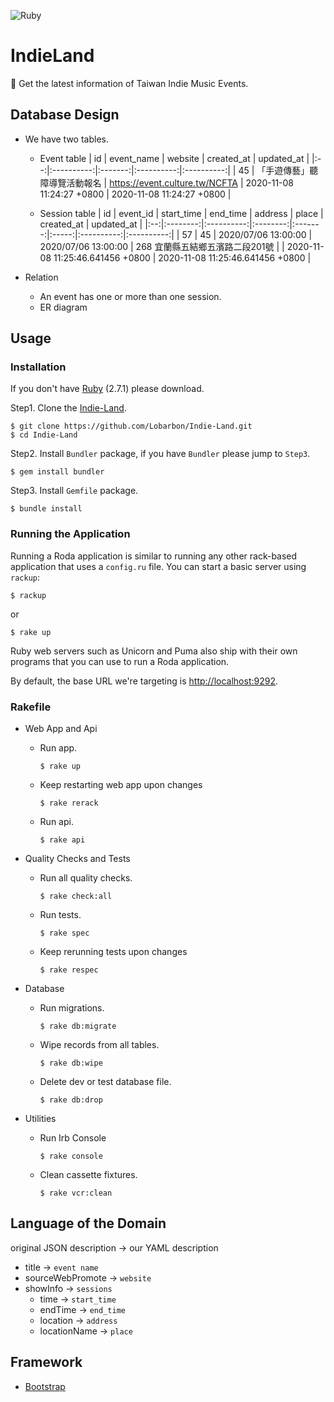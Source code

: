 ![Ruby](https://github.com/Lobarbon/Indie-Land/workflows/Ruby/badge.svg?branch=master)
# IndieLand
🍺 Get the latest information of Taiwan Indie Music Events.

## Database Design
- We have two tables.
    - Event table
        | id | event_name | website | created_at | updated_at |
        |:--:|:----------:|:-------:|:----------:|:----------:|
        | 45 | 「手遊傳藝」聽障導覽活動報名 | https://event.culture.tw/NCFTA | 2020-11-08 11:24:27 +0800 | 2020-11-08 11:24:27 +0800 |

    - Session table
        | id | event_id | start_time | end_time | address | place | created_at | updated_at |
        |:--:|:--------:|:----------:|:--------:|:-------:|:-----:|:----------:|:----------:|
        | 57 | 45 | 2020/07/06 13:00:00 | 2020/07/06 13:00:00 | 268  宜蘭縣五結鄉五濱路二段201號 | | 2020-11-08 11:25:46.641456 +0800 | 2020-11-08 11:25:46.641456 +0800 |

- Relation
    - An event has one or more than one session.
    - ER diagram

## Usage
### Installation
If you don't have [Ruby] (2.7.1) please download.

Step1. Clone the [Indie-Land].
```bash=
$ git clone https://github.com/Lobarbon/Indie-Land.git
$ cd Indie-Land
```

Step2. Install ``Bundler`` package, if you have ``Bundler`` please jump to ``Step3``.
```bash=
$ gem install bundler
```

Step3. Install ``Gemfile`` package.
```bash=
$ bundle install
```
### Running the Application
Running a Roda application is similar to running any other rack-based application that uses a ``config.ru`` file. You can start a basic server using ``rackup``:
```bash=
$ rackup
```
or
```bash=
$ rake up
```
Ruby web servers such as Unicorn and Puma also ship with their own programs that you can use to run a Roda application.

By default, the base URL we're targeting is [http://localhost:9292].

### Rakefile
- Web App and Api
    - Run app.
        ```bash=
        $ rake up
        ```
    - Keep restarting web app upon changes
        ```bash=
        $ rake rerack
        ```
    - Run api.
        ```bash=
        $ rake api
        ```

- Quality Checks and Tests
    - Run all quality checks.
        ```bash=
        $ rake check:all
        ```
    - Run tests.
        ```bash=
        $ rake spec
        ```
    - Keep rerunning tests upon changes
        ```bash=
        $ rake respec
        ```

- Database
    - Run migrations.
        ```bash=
        $ rake db:migrate
        ```
    - Wipe records from all tables.
        ```bash=
        $ rake db:wipe
        ```
    - Delete dev or test database file.
        ```bash=
        $ rake db:drop
        ```

- Utilities
    - Run Irb Console
        ```bash=
        $ rake console
        ```
    - Clean cassette fixtures.
        ```bash=
        $ rake vcr:clean
        ```

## Language of the Domain
original JSON description -> our YAML description
- title -> `event name`
- sourceWebPromote -> `website`
- showInfo -> `sessions`
    - time -> `start_time`
    - endTime -> `end_time`
    - location -> `address`
    - locationName -> `place`

## Framework
- [Bootstrap]

[Ruby]: https://www.ruby-lang.org/en/
[Bootstrap]: https://getbootstrap.com/
[http://localhost:9292]: http://localhost:9292
[Indie-Land]: https://github.com/Lobarbon/Indie-Land.git
